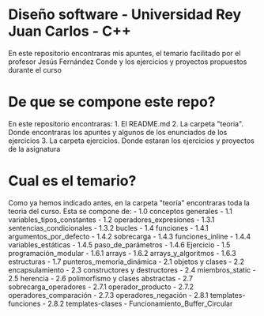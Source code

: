 # Diseño software - Universidad Rey Juan Carlos - C++

En este repositorio encontraras mis apuntes, el temario facilitado por el profesor Jesús Fernández Conde y los ejercicios y proyectos propuestos durante el curso

# De que se compone este repo?

En este repositorio encontraras:
    1. El README.md
    2. La carpeta "teoria". Donde encontraras los apuntes y algunos de los enunciados de los ejercicios
    3. La carpeta ejercicios. Donde estaran los ejercicios y proyectos de la asignatura

# Cual es el temario?

Como ya hemos indicado antes, en la carpeta "teoría" encontraras toda la teoria del curso. Esta se compone de:
    - 1.0 conceptos generales
    - 1.1 variables_tipos_constantes
    - 1.2 operadores_expresiones
    - 1.3.1 sentencias_condicionales
    - 1.3.2 bucles
    - 1.4 funciones
    - 1.4.1 argumentos_por_defecto
    - 1.4.2 sobrecarga
    - 1.4.3 funciones_inline
    - 1.4.4 variables_estáticas
    - 1.4.5 paso_de_parámetros
    - 1.4.6 Ejercicio
    - 1.5 programación_modular
    - 1.6.1 arrays
    - 1.6.2 arrays_y_algoritmos
    - 1.6.3 estructuras
    - 1.7 punteros_memoria_dinámica
    - 2.1 objetos y clases
    - 2.2 encapsulamiento
    - 2.3 constructores y destructores
    - 2.4 miembros_static
    - 2.5 herencia
    - 2.6 polimorfismo y clases abstractas
    - 2.7 sobrecarga_operadores
    - 2.7.1 operador_producto
    - 2.7.2 operadores_comparación
    - 2.7.3 operadores_negación
    - 2.8.1 templates-funciones
    - 2.8.2 templates-clases
    - Funcionamiento_Buffer_Circular